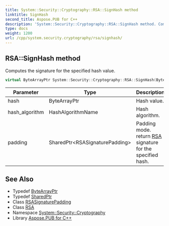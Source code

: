 ```yaml
---
title: System::Security::Cryptography::RSA::SignHash method
linktitle: SignHash
second_title: Aspose.PUB for C++
description: 'System::Security::Cryptography::RSA::SignHash method. Computes the signature for the specified hash value in C++.'
type: docs
weight: 1200
url: /cpp/system.security.cryptography/rsa/signhash/
---
```

## RSA::SignHash method


Computes the signature for the specified hash value.

```cpp
virtual ByteArrayPtr System::Security::Cryptography::RSA::SignHash(ByteArrayPtr hash, HashAlgorithmName hash_algorithm, SharedPtr<RSASignaturePadding> padding)
```


| Parameter | Type | Description |
| --- | --- | --- |
| hash | ByteArrayPtr | Hash value. |
| hash_algorithm | HashAlgorithmName | Hash algorithm. |
| padding | SharedPtr\<RSASignaturePadding\> | Padding mode. return [RSA](../) signature for the specified hash. |

## See Also

* Typedef [ByteArrayPtr](../../../system/bytearrayptr/)
* Typedef [SharedPtr](../../../system/sharedptr/)
* Class [RSASignaturePadding](../../rsasignaturepadding/)
* Class [RSA](../)
* Namespace [System::Security::Cryptography](../../)
* Library [Aspose.PUB for C++](../../../)
